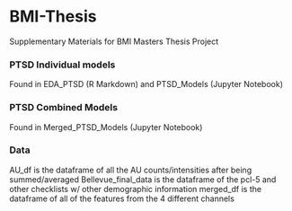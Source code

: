 # BMI-Thesis
Supplementary Materials for BMI Masters Thesis Project

### PTSD Individual models
Found in EDA_PTSD (R Markdown) and PTSD_Models (Jupyter Notebook)

### PTSD Combined Models
Found in Merged_PTSD_Models (Jupyter Notebook)

### Data
AU_df is the dataframe of all the AU counts/intensities after being summed/averaged
Bellevue_final_data is the dataframe of the pcl-5 and other checklists w/ other demographic information
merged_df is the dataframe of all of the features from the 4 different channels
